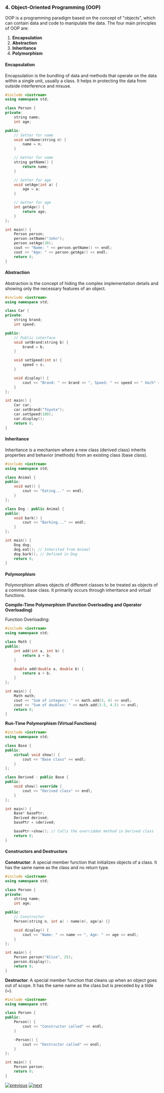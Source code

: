 ### 4. Object-Oriented Programming (OOP)

OOP is a programming paradigm based on the concept of "objects", which can contain data and code to manipulate the data. The four main principles of OOP are:

1. **Encapsulation**
2. **Abstraction**
3. **Inheritance**
4. **Polymorphism**

#### Encapsulation

Encapsulation is the bundling of data and methods that operate on the data within a single unit, usually a class. It helps in protecting the data from outside interference and misuse.

```cpp
#include <iostream>
using namespace std;

class Person {
private:
    string name;
    int age;

public:
    // Setter for name
    void setName(string n) {
        name = n;
    }

    // Getter for name
    string getName() {
        return name;
    }

    // Setter for age
    void setAge(int a) {
        age = a;
    }

    // Getter for age
    int getAge() {
        return age;
    }
};

int main() {
    Person person;
    person.setName("John");
    person.setAge(30);
    cout << "Name: " << person.getName() << endl;
    cout << "Age: " << person.getAge() << endl;
    return 0;
}
```

#### Abstraction

Abstraction is the concept of hiding the complex implementation details and showing only the necessary features of an object.

```cpp
#include <iostream>
using namespace std;

class Car {
private:
    string brand;
    int speed;

public:
    // Public interface
    void setBrand(string b) {
        brand = b;
    }

    void setSpeed(int s) {
        speed = s;
    }

    void display() {
        cout << "Brand: " << brand << ", Speed: " << speed << " km/h" << endl;
    }
};

int main() {
    Car car;
    car.setBrand("Toyota");
    car.setSpeed(180);
    car.display();
    return 0;
}
```

#### Inheritance

Inheritance is a mechanism where a new class (derived class) inherits properties and behavior (methods) from an existing class (base class).

```cpp
#include <iostream>
using namespace std;

class Animal {
public:
    void eat() {
        cout << "Eating..." << endl;
    }
};

class Dog : public Animal {
public:
    void bark() {
        cout << "Barking..." << endl;
    }
};

int main() {
    Dog dog;
    dog.eat(); // Inherited from Animal
    dog.bark(); // Defined in Dog
    return 0;
}
```

#### Polymorphism

Polymorphism allows objects of different classes to be treated as objects of a common base class. It primarily occurs through inheritance and virtual functions.

**Compile-Time Polymorphism (Function Overloading and Operator Overloading)**

Function Overloading:

```cpp
#include <iostream>
using namespace std;

class Math {
public:
    int add(int a, int b) {
        return a + b;
    }

    double add(double a, double b) {
        return a + b;
    }
};

int main() {
    Math math;
    cout << "Sum of integers: " << math.add(3, 4) << endl;
    cout << "Sum of doubles: " << math.add(3.5, 4.5) << endl;
    return 0;
}
```

**Run-Time Polymorphism (Virtual Functions)**

```cpp
#include <iostream>
using namespace std;

class Base {
public:
    virtual void show() {
        cout << "Base class" << endl;
    }
};

class Derived : public Base {
public:
    void show() override {
        cout << "Derived class" << endl;
    }
};

int main() {
    Base* basePtr;
    Derived derived;
    basePtr = &derived;

    basePtr->show(); // Calls the overridden method in Derived class
    return 0;
}
```

#### Constructors and Destructors

**Constructor**: A special member function that initializes objects of a class. It has the same name as the class and no return type.

```cpp
#include <iostream>
using namespace std;

class Person {
private:
    string name;
    int age;

public:
    // Constructor
    Person(string n, int a) : name(n), age(a) {}

    void display() {
        cout << "Name: " << name << ", Age: " << age << endl;
    }
};

int main() {
    Person person("Alice", 25);
    person.display();
    return 0;
}
```

**Destructor**: A special member function that cleans up when an object goes out of scope. It has the same name as the class but is preceded by a tilde (~).

```cpp
#include <iostream>
using namespace std;

class Person {
public:
    Person() {
        cout << "Constructor called" << endl;
    }

    ~Person() {
        cout << "Destructor called" << endl;
    }
};

int main() {
    Person person;
    return 0;
}
```

[![previous](https://img.shields.io/badge/%3C%3C%20Previous-%238A2BE2.svg?logo=&logoColor=white)](./3.README.md "previous page") [![next](https://img.shields.io/badge/Next%20%3E%3E-%238A2BE2.svg?logo=&logoColor=white)](./5.README.md "next page")
